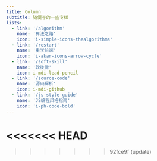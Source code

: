 ```yaml
---
title: Column
subtitle: 随便写的一些专栏
lists:
  - link: '/algorithm'
    name: '算法之路'
    icon: 'i-simple-icons-thealgorithms'
  - link: '/restart'
    name: '重学前端'
    icon: 'i-akar-icons-arrow-cycle'
  - link: '/soft-skill'
    name: '软技能'
    icon: i-mdi-lead-pencil
  - link: '/source-code'
    name: '源码解析'
    icon: i-mdi-github
  - link: '/js-style-guide'
    name: 'JS编程风格指南'
    icon: 'i-ph-code-bold'
---
```


<<<<<<< HEAD
<ColumnTimeLine :lists="frontmatter.lists"/>
=======
<ColumnTimeLine />

>>>>>>> 92fce9f (update)
